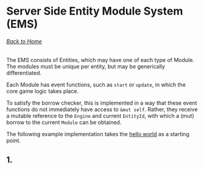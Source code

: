 # Server Side Entity Module System (EMS)

###### [Back to Home](README.md)

The EMS consists of Entities, which may have one of each type of Module.
The modules must be unique per entity, but may be generically differentiated.

Each Module has event functions, such as `start` or `update`, in which the core game
logic takes place.

To satisfy the borrow checker, this is implemented in a way that these event functions
do not immediately have access to `&mut self`. Rather, they receive a mutable reference
to the `Engine` and current `EntityId`, with which a (mut) borrow to the current `Module`
can be obtained.

The following example implementation takes the [hello world](hello_world.md) as a starting point.

## 1. 